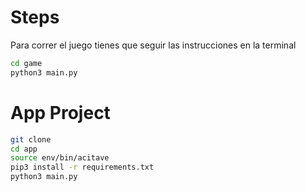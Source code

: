 # Steps

Para correr el juego tienes que seguir las instrucciones en la terminal

```sh
cd game 
python3 main.py
```


# App Project

```sh
git clone
cd app
source env/bin/acitave
pip3 install -r requirements.txt 
python3 main.py
```
